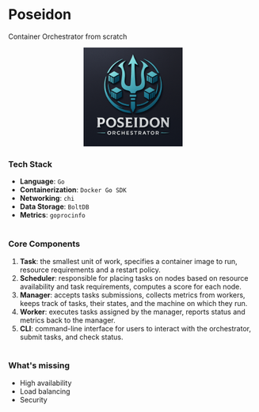 # Poseidon
Container Orchestrator from scratch
<div align="center">
<img src="logo.png" alt="Logo" width="200"/>
</div>

### Tech Stack
- **Language**: `Go`
- **Containerization**: `Docker Go SDK`
- **Networking**: `chi`
- **Data Storage**: `BoltDB`
- **Metrics**: `goprocinfo`
<br/><br>

### Core Components
1) **Task**: the smallest unit of work, specifies a container image to run, resource requirements and a restart policy. 
2) **Scheduler**: responsible for placing tasks on nodes based on resource availability and task requirements, computes a score for each node. 
3) **Manager**: accepts tasks submissions, collects metrics from workers, keeps track of tasks, their states, and the machine on which they run.
4) **Worker**: executes tasks assigned by the manager, reports status and metrics back to the manager.
5) **CLI**: command-line interface for users to interact with the orchestrator, submit tasks, and check status.
<br/><br>


### What's missing
- High availability
- Load balancing
- Security

